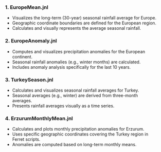 
### 1. EuropeMean.jnl
- Visualizes the long-term (30-year) seasonal rainfall average for Europe.
- Geographic coordinate boundaries are defined for the European region.
- Calculates and visually represents the average seasonal rainfall.

### 2. EuropeAnomaly.jnl
- Computes and visualizes precipitation anomalies for the European continent.
- Seasonal rainfall anomalies (e.g., winter months) are calculated.
- Includes anomaly analysis specifically for the last 10 years.

### 3. TurkeySeason.jnl
- Calculates and visualizes seasonal rainfall averages for Turkey.
- Seasonal averages (e.g., winter) are derived from three-month averages.
- Presents rainfall averages visually as a time series.

### 4. ErzurumMonthlyMean.jnl
- Calculates and plots monthly precipitation anomalies for Erzurum.
- Uses specific geographic coordinates covering the Turkey region in Ferret scripts.
- Anomalies are computed based on long-term monthly means.
